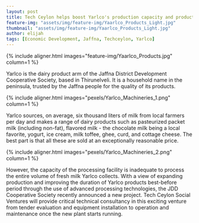 ```yaml
---
layout: post
title: Tech Ceylon helps boost Yarlco's production capacity and product quality
feature-img: "assets/img/feature-img/Yaarlco_Products_Light.jpg"
thumbnail: "assets/img/feature-img/Yaarlco_Products_Light.jpg"
author: elijah
tags: [Economic Development, Jaffna, Techceylon, Yarlco]
---
```


{% include aligner.html images="feature-img/Yaarlco_Products.jpg" column=1 %}

Yarlco is the dairy product arm of the Jaffna District Development Cooperative Society, based in Thirunelveli. It is a household name in the peninsula, trusted by the Jaffna people for the quality of its products.

{% include aligner.html images="pexels/Yarlco_Machineries_1.png" column=1 %}

Yarlco sources, on average, six thousand liters of milk from local farmers per day and makes a range of dairy products such as pasteurized packet milk (including non-fat), flavored milk - the chocolate milk being a local favorite, yogurt, ice cream, milk toffee, ghee, curd, and cottage cheese. The best part is that all these are sold at an exceptionally reasonable price.

{% include aligner.html images="pexels/Yarlco_Machineries_2.png" column=1 %}

However, the capacity of the processing facility is inadequate to process the entire volume of fresh milk Yarlco collects. With a view of expanding production and improving the duration of Yarlco products best-before period through the use of advanced processing technologies, the JDD Cooperative Society recently announced a new project. Tech Ceylon Social Ventures will provide critical technical consultancy in this exciting venture from tender evaluation and equipment installation to operation and maintenance once the new plant starts running.  

